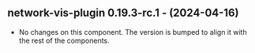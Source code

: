   ## network-vis-plugin 0.19.3-rc.1 - (2024-04-16)
  
  * No changes on this component. The version is bumped to align it
    with the rest of the components.
